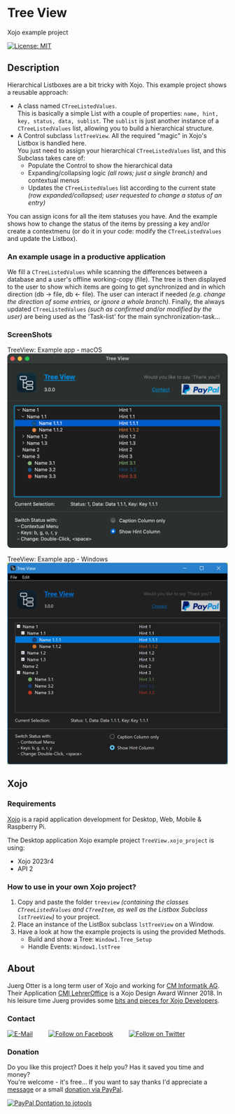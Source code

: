 # Tree View
Xojo example project

[![License: MIT](https://img.shields.io/badge/License-MIT-green.svg)](LICENSE)

## Description
Hierarchical Listboxes are a bit tricky with Xojo. This example project shows
a reusable approach:
- A class named ```CTreeListedValues```.  
  This is basically a simple List with a couple of properties: ```name, hint, key, status, data, sublist```. The ```sublist``` is just another instance of a ```CTreeListedValues``` list, allowing you to build a hierarchical structure.
- A Control subclass ```lstTreeView```.
  All the required "magic" in Xojo's Listbox is handled here.  
  You just need to assign your hierarchical ```CTreeListedValues``` list,
  and this Subclass takes care of:
  - Populate the Control to show the hierarchical data
  - Expanding/collapsing logic *(all rows; just a single branch)* and
    contextual menus
  - Updates the ```CTreeListedValues``` list according to the current state
    *(row expanded/collapsed; user requested to change a status of an entry)*

You can assign icons for all the item statuses you have. And the example shows how to change the status of the items by pressing a key and/or create a contextmenu (or do it in your code: modify the ```CTreeListedValues``` and update the Listbox).

### An example usage in a productive application
We fill a ```CTreeListedValues``` while scanning the differences between a database and a user's offline working-copy (file). The tree is then displayed to the user to show which items are going to get synchronized and in which direction (db -> file, db <- file). The user can interact if needed *(e.g. change the direction of some entries, or ignore a whole branch)*. Finally, the always updated ```CTreeListedValues``` *(such as confirmed and/or modified by the user)* are being used as the 'Task-list' for the main synchronization-task... 

### ScreenShots
TreeView: Example app - macOS  
![ScreenShot: Example App macOS](screenshots/TreeView_macOS.png?raw=true)

TreeView: Example app - Windows  
![ScreenShot: Example App Windows](screenshots/TreeView_Windows.png?raw=true)

## Xojo
### Requirements
[Xojo](https://www.xojo.com/) is a rapid application development for Desktop, Web, Mobile & Raspberry Pi.  

The Desktop application Xojo example project ```TreeView.xojo_project``` is using:
- Xojo 2023r4
- API 2

### How to use in your own Xojo project?
1. Copy and paste the folder ```treeview``` *(containing the classes ```CTreeListedValues``` and ```CTreeItem```, as well as the Listbox Subclass ```lstTreeView```)* to your project.
2. Place an instance of the ListBox subclass ```lstTreeView``` on a Window.
3. Have a look at how the example projects is using the provided Methods.  
   - Build and show a Tree: ```Window1.Tree_Setup```
   - Handle Events: ```Window1.lstTree```

## About
Juerg Otter is a long term user of Xojo and working for [CM Informatik AG](https://cmiag.ch/). Their Application [CMI LehrerOffice](https://cmi-bildung.ch/) is a Xojo Design Award Winner 2018. In his leisure time Juerg provides some [bits and pieces for Xojo Developers](https://www.jo-tools.ch/).

### Contact
[![E-Mail](https://img.shields.io/static/v1?style=social&label=E-Mail&message=xojo@jo-tools.ch)](mailto:xojo@jo-tools.ch)
&emsp;&emsp;
[![Follow on Facebook](https://img.shields.io/static/v1?style=social&logo=facebook&label=Facebook&message=juerg.otter)](https://www.facebook.com/juerg.otter)
&emsp;&emsp;
[![Follow on Twitter](https://img.shields.io/twitter/follow/juergotter?style=social)](https://twitter.com/juergotter)

### Donation
Do you like this project? Does it help you? Has it saved you time and money?  
You're welcome - it's free... If you want to say thanks I'd appreciate a [message](mailto:xojo@jo-tools.ch) or a small [donation via PayPal](https://paypal.me/jotools).  

[![PayPal Dontation to jotools](https://img.shields.io/static/v1?style=social&logo=paypal&label=PayPal&message=jotools)](https://paypal.me/jotools)
